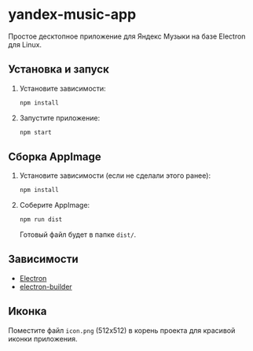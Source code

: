 # yandex-music-app
Простое десктопное приложение для Яндекс Музыки на базе Electron для Linux.

## Установка и запуск

1. Установите зависимости:
   ```bash
   npm install
   ```
2. Запустите приложение:
   ```bash
   npm start
   ```

## Сборка AppImage

1. Установите зависимости (если не сделали этого ранее):
   ```bash
   npm install
   ```
2. Соберите AppImage:
   ```bash
   npm run dist
   ```
   Готовый файл будет в папке `dist/`.

## Зависимости
- [Electron](https://www.electronjs.org/)
- [electron-builder](https://www.electron.build/)

## Иконка
Поместите файл `icon.png` (512x512) в корень проекта для красивой иконки приложения. 
